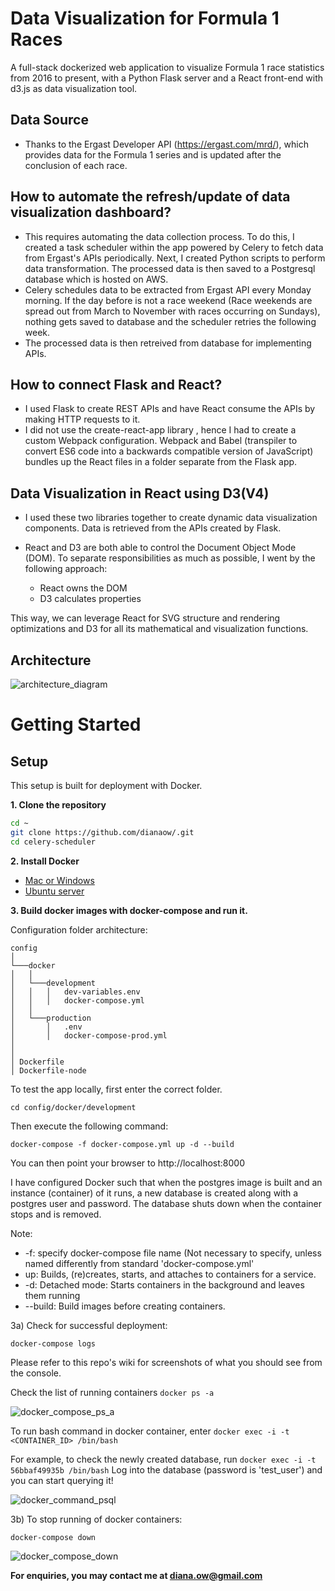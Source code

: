 # Data Visualization for Formula 1 Races

A full-stack dockerized web application to visualize Formula 1 race statistics from 2016 to present, with a Python Flask server and a React front-end with d3.js as data visualization tool. 

## Data Source
- Thanks to the Ergast Developer API (https://ergast.com/mrd/), which provides data for the Formula 1 series and is updated after the conclusion of each race.

## How to automate the refresh/update of data visualization dashboard?
- This requires automating the data collection process. To do this, I created a task scheduler within the app powered by Celery to fetch data from Ergast's APIs periodically. Next, I created Python scripts to perform data transformation. The processed data is then saved to a Postgresql database which is hosted on AWS. 
- Celery schedules data to be extracted from Ergast API every Monday morning. If the day before is not a race weekend (Race weekends are spread out from  March to November with races occurring on Sundays), nothing gets saved to database and the scheduler retries the following week.
- The processed data is then retreived from database for implementing APIs.

## How to connect Flask and React?
- I used Flask to create REST APIs and have React consume the APIs by making HTTP requests to it.
- I did not use the create-react-app library , hence I had to create a custom Webpack configuration. Webpack and Babel (transpiler to convert ES6 code into a backwards compatible version of JavaScript) bundles up the React files in a folder separate from the Flask app. 

## Data Visualization in React using D3(V4)
- I used these two libraries together to create dynamic data visualization components. Data is retrieved from the APIs created by Flask.
- React and D3 are both able to control the Document Object Mode (DOM). To separate responsibilities as much as possible, I went by the following approach:

  + React owns the DOM
  + D3 calculates properties

This way, we can leverage React for SVG structure and rendering optimizations and D3 for all its mathematical and visualization functions.

## Architecture

![architecture_diagram](https://github.com/dianaow/celery-scheduler/blob/master/misc/flask_react_celery_architecture.png) 

# Getting Started

## Setup
This setup is built for deployment with Docker. 

**1. Clone the repository**

```bash
cd ~
git clone https://github.com/dianaow/.git
cd celery-scheduler
```

**2. Install Docker**

- [Mac or Windows](https://docs.docker.com/engine/installation/)
- [Ubuntu server](https://www.digitalocean.com/community/tutorials/how-to-install-and-use-docker-on-ubuntu-16-04)

**3. Build docker images with docker-compose and run it.**

  Configuration folder architecture:
  ```
  config  
  │
  └───docker
  │   │
  │   └───development
  │   │   │   dev-variables.env
  │   │   │   docker-compose.yml
  │   │ 
  │   └───production
  │       │   .env
  │       │   docker-compose-prod.yml
  │      
  │   
  │ Dockerfile
  │ Dockerfile-node
  ```
  To test the app locally, first enter the correct folder. 
  ```
  cd config/docker/development
  ```
  Then execute the following command:
  ```
  docker-compose -f docker-compose.yml up -d --build
  ```
  
  You can then point your browser to http://localhost:8000
  
  I have configured Docker such that when the postgres image is built and an instance (container) of it runs, a new database is created along with a postgres user and password. The database shuts down when the container stops and is removed.
  
  Note:
  - -f: specify docker-compose file name (Not necessary to specify, unless named differently from standard 'docker-compose.yml'
  - up: Builds, (re)creates, starts, and attaches to containers for a service.
  - -d: Detached mode: Starts containers in the background and leaves them running 
  - --build: Build images before creating containers.
  
  
3a) Check for successful deployment:
  ```
  docker-compose logs
  ```
 Please refer to this repo's wiki for screenshots of what you should see from the console.
 
 Check the list of running containers ```docker ps -a```

 ![docker_compose_ps_a](https://github.com/dianaow/celery-scheduler/blob/master/misc/docker_compose_ps_a.png) 

 To run bash command in docker container, enter ```docker exec -i -t <CONTAINER_ID> /bin/bash```
 
 For example, to check the newly created database, run ```docker exec -i -t 56bbaf49935b /bin/bash```
 Log into the database (password is 'test_user') and you can start querying it!
 
 ![docker_command_psql](https://github.com/dianaow/celery-scheduler/blob/master/misc/docker_command_psql.png) 


3b) To stop running of docker containers:
  ```
  docker-compose down
  ```

 ![docker_compose_down](https://github.com/dianaow/celery-scheduler/blob/master/misc/docker_compose_down.png) 

**For enquiries, you may contact me at diana.ow@gmail.com**
